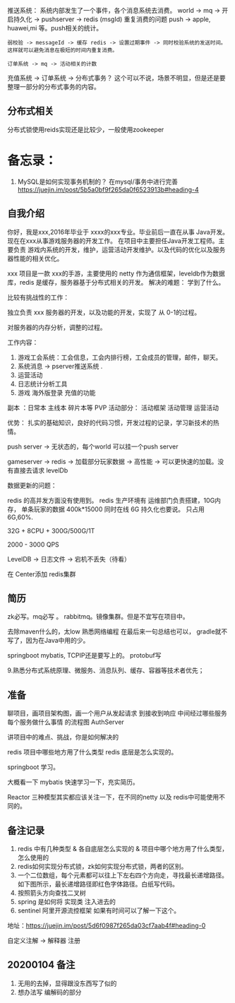 
推送系统：
    系统内部发生了一个事件，各个消息系统去消费。
    world -> mq -> 开启持久化 -> pushserver -> redis (msgId) 重复消费的问题
    push -> apple, huawei,mi 等。push相关的统计。

    弱校验 -> messageId -> 缓存 redis -> 设置过期事件 -> 同时校验系统的发送时间。这样就可以避免消息在极短的时间内重复消费。

    订单系统 -> mq -> 活动相关的计数

充值系统 -> 订单系统 -> 分布式事务？ 这个可以不说，场景不明显，但是还是要整理一部分的分布式事务的内容。



## 分布式相关

分布式锁使用reids实现还是比较少，一般使用zookeeper

# 备忘录：

1. MySQL是如何实现事务机制的？
    在mysql/事务中进行完善
https://juejin.im/post/5b5a0bf9f265da0f6523913b#heading-4

## 自我介绍

你好，我是xxx,2016年毕业于 xxxx的xxx专业。毕业前后一直在从事 Java开发。现在在xxx从事游戏服务器的开发工作。
在项目中主要担任Java开发工程师。主要负责 游戏内系统的开发，维护，运营活动开发维护。以及代码的优化以及服务器性能的相关优化。

xxx 项目是一款 xxx的手游，主要使用的 netty 作为通信框架，leveldb作为数据库，redis 是缓存，服务器基于分布式相关的开发。
解决的难题： 学到了什么。

比较有挑战性的工作：

独立负责 xxx 服务器的开发，以及功能的开发，实现了 从 0-1的过程。

对服务器的内存分析，调整的过程。

工作内容：

1. 游戏工会系统：工会信息，工会内排行榜，工会成员的管理，邮件，聊天。
2. 系统消息 -> pserver推送系统 .
3. 运营活动
4. 日志统计分析工具
5. 游戏 海外版登录 充值的功能

副本 ：日常本 主线本 碎片本等 PVP
活动部分：
	活动框架
	活动管理
	运营活动

优势： 扎实的基础知识，良好的代码习惯，开发过程的记录，学习新技术的热情。




push server -> 无状态的，每个world 可以挂一个push server

gameserver -> redis -> 加载部分玩家数据 -> 高性能 -> 可以更快速的加载。没有直接去请求 levelDb

数据更新的问题：

redis 的高并发方面没有使用到。
redis 生产环境有 运维部门负责搭建，10G内存，
单条玩家的数据 400k*15000 同时在线 6G
持久化也要说。
只占用 6G,60%.

32G + 8CPU + 300G/500G/1T

2000 - 3000 QPS

LevelDB -> 日志文件 -> 宕机不丢失（待看）

在 Center添加 redis集群

## 简历

zk必写。mq必写 。 rabbitmq。镜像集群。但是不宜写在项目中。

去除maven什么的，太low  熟悉网络编程 在最后来一句总结也可以， gradle就不写了，因为在Java中用的少。

springboot mybatis, TCPIP还是要写上的。
protobuf写


9.熟悉分布式系统原理、微服务、消息队列、缓存、容器等技术者优先；

## 准备

聊项目，画项目架构图，画一个用户从发起请求 到接收到响应 中间经过哪些服务 每个服务做什么事情 的流程图 AuthServer

讲项目中的难点、挑战，你是如何解决的

redis 项目中哪些地方用了什么类型 redis 底层是怎么实现的。


springboot 学习。 

大概看一下 mybatis 快速学习一下，充实简历。

Reactor 三种模型其实都应该关注一下，在不同的netty 以及 redis中可能使用不同的。



## 备注记录

1. redis 中有几种类型 & 各自底层怎么实现的 & 项目中哪个地方用了什么类型，怎么使用的
2. redis如何实现分布式锁，zk如何实现分布式锁，两者的区别。
3. 一个二位数组，每个元素都可以往上下左右四个方向走，寻找最长递增路径。如下图所示，最长递增路径即红色字体路径。白纸写代码。
3. 按照箭头方向查找二叉树
4. spring 是如何将 实现类 注入进去的
5. sentinel 阿里开源流控框架 如果有时间可以了解一下这个。

地址：https://juejin.im/post/5d6f0987f265da03cf7aab4f#heading-0

自定义注解 -> 解释器 注册




## 20200104 备注

1. 无用的去掉，显得跟没东西写了似的
2. 想办法写 编解码的部分
